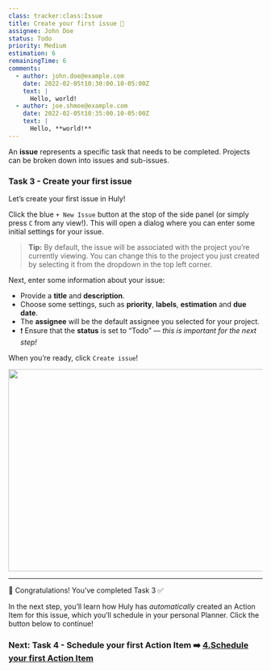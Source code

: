 ```yaml
---
class: tracker:class:Issue
title: Create your first issue 📝
assignee: John Doe
status: Todo
priority: Medium
estimation: 6
remainingTime: 6
comments:
  - author: john.doe@example.com
    date: 2022-02-05t10:30:00.10-05:00Z
    text: |
      Hello, world!
  - author: joe.shmoe@example.com
    date: 2022-02-05t10:35:00.10-05:00Z
    text: |
      Hello, **world!**
---
```

An **issue** represents a specific task that needs to be completed. Projects can be broken down into issues and sub-issues.

### Task 3 - Create your first issue

Let’s create your first issue in Huly!

Click the blue `+ New Issue` button at the stop of the side panel (or simply press `C` from any view!). This will open a dialog where you can enter some initial settings for your issue.

> **Tip:** By default, the issue will be associated with the project you’re currently viewing. You can change this to the project you just created by selecting it from the dropdown in the top left corner.

Next, enter some information about your issue:

* Provide a **title** and **description**.
* Choose some settings, such as **priority**, **labels**, **estimation** and **due date**.
* The **assignee** will be the default assignee you selected for your project.
* ❗ Ensure that the **status** is set to “Todo” — *this is important for the next step!*

When you’re ready, click `Create issue`!

<img src="../files/onboarding-create-issue.gif" width="640" height="400"/>

---

🎉 Congratulations! You’ve completed Task 3 ✅

In the next step, you’ll learn how Huly has *automatically* created an Action Item for this issue, which you’ll schedule in your personal Planner. Click the button below to continue!

### Next: Task 4 - Schedule your first Action Item ➡️  [4.Schedule your first Action Item](./4.Schedule%20your%20first%20Action%20Item.md)
